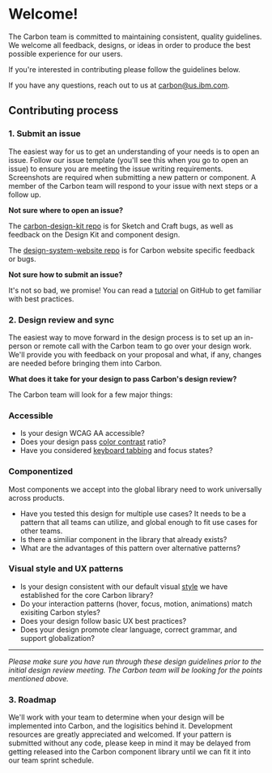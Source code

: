 # Welcome!

The Carbon team is committed to maintaining consistent, quality guidelines. We welcome all feedback, designs, or ideas in order to produce the best possible experience for our users.

If you're interested in contributing please follow the guidelines below.

If you have any questions, reach out to us at carbon@us.ibm.com.

## Contributing process
### 1. Submit an issue
The easiest way for us to get an understanding of your needs is to open an issue. Follow our issue template (you'll see this when you go to open an issue) to ensure you are meeting the issue writing requirements. Screenshots are required when submitting a new pattern or component. A member of the Carbon team will respond to your issue with next steps or a follow up. 

**Not sure where to open an issue?**

The [carbon-design-kit repo](https://github.com/carbon-design-system/carbon-design-kit) is for Sketch and Craft bugs, as well as feedback on the Design Kit and component design.

The [design-system-website repo](https://github.com/carbon-design-system/design-system-website) is for Carbon website specific feedback or bugs.

**Not sure how to submit an issue?** 

It's not so bad, we promise! You can read a [tutorial](https://help.github.com/articles/creating-an-issue/) on GitHub to get familiar with best practices.

### 2. Design review and sync
The easiest way to move forward in the design process is to set up an in-person or remote call with the Carbon team to go over your design work. We'll provide you with feedback on your proposal and what, if any, changes are needed before bringing them into Carbon. 

**What does it take for your design to pass Carbon's design review?**

The Carbon team will look for a few major things: 

### Accessible

* Is your design WCAG AA accessible? 
* Does your design pass [color contrast](https://www.w3.org/TR/UNDERSTANDING-WCAG20/visual-audio-contrast-contrast.html) ratio? 
* Have you considered [keyboard tabbing](http://carbondesignsystem.com/guidelines/accessibility) and focus states?


### Componentized
Most components we accept into the global library need to work universally across products. 

* Have you tested this design for multiple use cases? It needs to be a pattern that all teams can utilize, and global enough to fit use cases for other teams. 
* Is there a similiar component in the library that already exists? 
* What are the advantages of this pattern over alternative patterns?



### Visual style and UX patterns

* Is your design consistent with our default visual [style](http://carbondesignsystem.com/themes) we have established for the core Carbon library? 
* Do your interaction patterns (hover, focus, motion, animations) match exisiting Carbon styles? 
* Does your design follow basic UX best practices? 
* Does your design promote clear language, correct grammar, and support globalization? 

<hr>

_Please make sure you have run through these design guidelines prior to the initial design review meeting. The Carbon team will be looking for the points mentioned above._ 


### 3. Roadmap
We'll work with your team to determine when your design will be implemented into Carbon, and the logisitics behind it. Development resources are greatly appreciated and welcomed. If your pattern is submitted without any code, please keep in mind it may be delayed from getting released into the Carbon component library until we can fit it into our team sprint schedule. 


